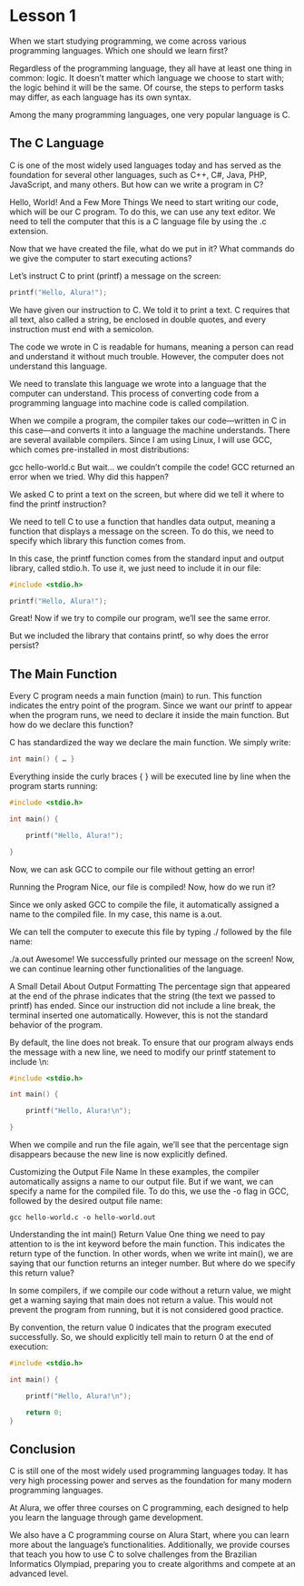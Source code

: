 # Lesson 1
When we start studying programming, we come across various programming languages. Which one should we learn first?

Regardless of the programming language, they all have at least one thing in common: logic. It doesn’t matter which language we choose to start with; the logic behind it will be the same. Of course, the steps to perform tasks may differ, as each language has its own syntax.

Among the many programming languages, one very popular language is C.

## The C Language
C is one of the most widely used languages today and has served as the foundation for several other languages, such as C++, C#, Java, PHP, JavaScript, and many others. But how can we write a program in C?

Hello, World! And a Few More Things
We need to start writing our code, which will be our C program. To do this, we can use any text editor. We need to tell the computer that this is a C language file by using the .c extension.

Now that we have created the file, what do we put in it? What commands do we give the computer to start executing actions?

Let’s instruct C to print (printf) a message on the screen:

```c
printf("Hello, Alura!");
```

We have given our instruction to C. We told it to print a text. C requires that all text, also called a string, be enclosed in double quotes, and every instruction must end with a semicolon.

The code we wrote in C is readable for humans, meaning a person can read and understand it without much trouble. However, the computer does not understand this language.

We need to translate this language we wrote into a language that the computer can understand. This process of converting code from a programming language into machine code is called compilation.

When we compile a program, the compiler takes our code—written in C in this case—and converts it into a language the machine understands. There are several available compilers. Since I am using Linux, I will use GCC, which comes pre-installed in most distributions:

gcc hello-world.c
But wait… we couldn’t compile the code! GCC returned an error when we tried. Why did this happen?

We asked C to print a text on the screen, but where did we tell it where to find the printf instruction?

We need to tell C to use a function that handles data output, meaning a function that displays a message on the screen. To do this, we need to specify which library this function comes from.

In this case, the printf function comes from the standard input and output library, called stdio.h. To use it, we just need to include it in our file:

```c
#include <stdio.h>

printf("Hello, Alura!");
```

Great! Now if we try to compile our program, we’ll see the same error.

But we included the library that contains printf, so why does the error persist?

## The Main Function

Every C program needs a main function (main) to run. This function indicates the entry point of the program. Since we want our printf to appear when the program runs, we need to declare it inside the main function. But how do we declare this function?

C has standardized the way we declare the main function. We simply write:
```c
int main() { … }
```
Everything inside the curly braces { } will be executed line by line when the program starts running:
```c
#include <stdio.h>

int main() {

    printf("Hello, Alura!");

}
```
Now, we can ask GCC to compile our file without getting an error!

Running the Program
Nice, our file is compiled! Now, how do we run it?

Since we only asked GCC to compile the file, it automatically assigned a name to the compiled file. In my case, this name is a.out.

We can tell the computer to execute this file by typing ./ followed by the file name:

./a.out
Awesome! We successfully printed our message on the screen! Now, we can continue learning other functionalities of the language.

A Small Detail About Output Formatting
The percentage sign that appeared at the end of the phrase indicates that the string (the text we passed to printf) has ended. Since our instruction did not include a line break, the terminal inserted one automatically. However, this is not the standard behavior of the program.

By default, the line does not break. To ensure that our program always ends the message with a new line, we need to modify our printf statement to include \n:
```c
#include <stdio.h>

int main() {

    printf("Hello, Alura!\n");

}
```
When we compile and run the file again, we’ll see that the percentage sign disappears because the new line is now explicitly defined.

Customizing the Output File Name
In these examples, the compiler automatically assigns a name to our output file. But if we want, we can specify a name for the compiled file. To do this, we use the -o flag in GCC, followed by the desired output file name:

`gcc hello-world.c -o hello-world.out`

Understanding the int main() Return Value
One thing we need to pay attention to is the int keyword before the main function. This indicates the return type of the function. In other words, when we write int main(), we are saying that our function returns an integer number. But where do we specify this return value?

In some compilers, if we compile our code without a return value, we might get a warning saying that main does not return a value. This would not prevent the program from running, but it is not considered good practice.

By convention, the return value 0 indicates that the program executed successfully. So, we should explicitly tell main to return 0 at the end of execution:
```c
#include <stdio.h>

int main() {

    printf("Hello, Alura!\n");

    return 0;
}
```
## Conclusion
C is still one of the most widely used programming languages today. It has very high processing power and serves as the foundation for many modern programming languages.

At Alura, we offer three courses on C programming, each designed to help you learn the language through game development.

We also have a C programming course on Alura Start, where you can learn more about the language’s functionalities. Additionally, we provide courses that teach you how to use C to solve challenges from the Brazilian Informatics Olympiad, preparing you to create algorithms and compete at an advanced level.